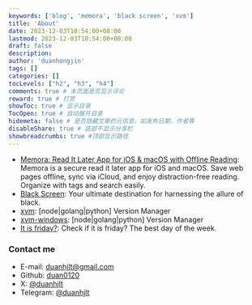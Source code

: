 ```yaml
---
keywords: ['blog', 'memora', 'black screen', 'xvm']
title: 'About'
date: 2023-12-03T10:54:00+08:00
lastmod: 2023-12-03T10:54:00+08:00
draft: false
description: 
author: 'duanhongjin'
tags: []
categories: []
tocLevels: ["h2", "h3", "h4"]
comments: true # 本页面是否显示评论
reward: true # 打赏
showToc: true # 显示目录
TocOpen: true # 自动展开目录
hidemeta: false # 是否隐藏文章的元信息，如发布日期、作者等
disableShare: true # 底部不显示分享栏
showbreadcrumbs: true #顶部显示路径
---
```


- [Memora: Read It Later App for iOS & macOS with Offline Reading](https://www.memora.top): Memora is a secure read it later app for iOS and macOS. Save web pages offline, sync via iCloud, and enjoy distraction-free reading. Organize with tags and search easily.
- [Black Screen](https://www.blackscreennow.space): Your ultimate destination for harnessing the allure of black.
- [xvm](https://github.com/duan0120/xvm): [node|golang|python] Version Manager
- [xvm-windows](https://github.com/duan0120/xvm-windows): [node|golang|python] Version Manager
- [It is friday?](https://itisfriday.crazykids.tech): Check if it is friday? The best day of the week.

### Contact me

- E-mail: duanhjlt@gmail.com
- Github: [duan0120](https://github.com/duan0120)
- X: [@duanhjlt](https://x.com/duanhjlt)
- Telegram: [@duanhjlt](https://t.me/duanhjlt)
